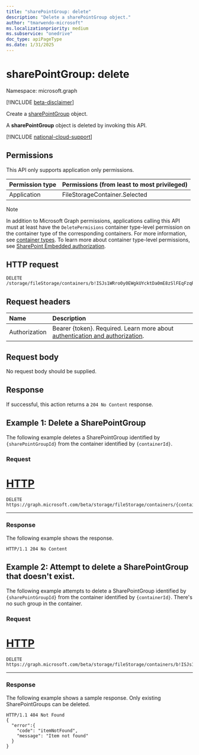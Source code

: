 ```yaml
---
title: "sharePointGroup: delete"
description: "Delete a sharePointGroup object."
author: "tmarwendo-microsoft"
ms.localizationpriority: medium
ms.subservice: "onedrive"
doc_type: apiPageType
ms.date: 1/31/2025
---
```


# sharePointGroup: delete  

Namespace: microsoft.graph

[!INCLUDE [beta-disclaimer](../../includes/beta-disclaimer.md)]

Create a [sharePointGroup](../resources/sharepointgroup.md) object.

A **sharePointGroup** object is deleted by invoking this API.

[!INCLUDE [national-cloud-support](../../includes/global-us.md)]

## Permissions

This API only supports application only permissions.

| Permission type                        | Permissions (from least to most privileged) |
| :------------------------------------- | :------------------------------------------ |
| Application                            | FileStorageContainer.Selected               |

> [!Note]
> In addition to Microsoft Graph permissions, applications calling this API must at least have the `DeletePermisions` container type-level permission on the container type of the corresponding containers. For more information, see [container types](/sharepoint/dev/embedded/concepts/app-concepts/containertypes). To learn more about container type-level permissions, see [SharePoint Embedded authorization](/sharepoint/dev/embedded/concepts/app-concepts/auth#Authorization).

## HTTP request

<!-- {
  "blockType": "ignored"
}
-->
``` http
DELETE /storage/fileStorage/containers/b!ISJs1WRro0y0EWgkUYcktDa0mE8zSlFEqFzqRn70Zwp1CEtDEBZgQICPkRbil_5Z/sharePointGroups/10
```

## Request headers

|Name|Description|
|:---|:---|
|Authorization|Bearer {token}. Required. Learn more about [authentication and authorization](/graph/auth/auth-concepts).|

## Request body
No request body should be supplied.

## Response

If successful, this action returns a `204 No Content` response.

## Example 1: Delete a SharePointGroup
The following example deletes a SharePointGroup identified by `{sharePointGroupId}` from the container identified by `{containerId}`.

### Request
# [HTTP](#tab/http)
<!-- {
  "blockType": "request",
  "name": "delete_sharepointgroup"
}
-->
``` http
DELETE https://graph.microsoft.com/beta/storage/fileStorage/containers/{containerId}/sharePointGroups/{sharePointGroupId}
```

---

### Response

The following example shows the response.

<!-- {
  "blockType": "response",
  "truncated": true
}
-->
``` http
HTTP/1.1 204 No Content
```

## Example 2: Attempt to delete a SharePointGroup that doesn't exist.

The following example attempts to delete a SharePointGroup identified by `{sharePointGroupId}` from the container identified by `{containerId}`. There's no such group in the container.

### Request
# [HTTP](#tab/http)
<!-- {
  "blockType": "request",
  "name": "delete_sharepointgroup"
}
-->
``` http
DELETE https://graph.microsoft.com/beta/storage/fileStorage/containers/b!ISJs1WRro0y0EWgkUYcktDa0mE8zSlFEqFzqRn70Zwp1CEtDEBZgQICPkRbil_5Z/sharePointGroups/11
```

---

### Response

The following example shows a sample response. Only existing SharePointGroups can be deleted.

<!-- {
  "blockType": "response",
  "truncated": true
}
-->
``` http
HTTP/1.1 404 Not Found
{
  "error":{
    "code": "itemNotFound",
    "message": "Item not found"
  }
}
```
